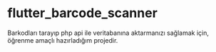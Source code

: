 # flutter_barcode_scanner

Barkodları tarayıp php api ile veritabanına aktarmanızı sağlamak için, öğrenme amaçlı hazırladığım projedir.
